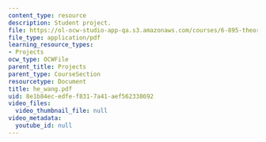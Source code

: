 ```yaml
---
content_type: resource
description: Student project.
file: https://ol-ocw-studio-app-qa.s3.amazonaws.com/courses/6-895-theory-of-parallel-systems-sma-5509-fall-2003/8e1b84ecedfef8317a41aef562338692_he_wang.pdf
file_type: application/pdf
learning_resource_types:
- Projects
ocw_type: OCWFile
parent_title: Projects
parent_type: CourseSection
resourcetype: Document
title: he_wang.pdf
uid: 8e1b84ec-edfe-f831-7a41-aef562338692
video_files:
  video_thumbnail_file: null
video_metadata:
  youtube_id: null
---
```

